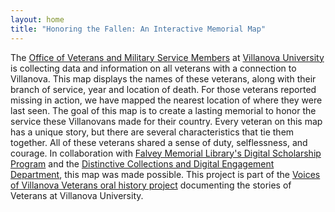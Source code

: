 ```yaml
---
layout: home
title: "Honoring the Fallen: An Interactive Memorial Map"
---
```




The [Office of Veterans and Military Service Members](https://www1.villanova.edu/villanova/enroll/veterans-military.html) at [Villanova University](https://www1.villanova.edu/university.html) is collecting data and information on all veterans with a connection to Villanova. This map displays the names of these veterans, along with their branch of service, year and location of death. For those veterans reported missing in action, we have mapped the nearest location of where they were last seen. The goal of this map is to create a lasting memorial to honor the service these Villanovans made for their country. Every veteran on this map has a unique story, but there are several characteristics that tie them together. All of these veterans shared a sense of duty, selflessness, and courage. In collaboration with [Falvey Memorial Library's Digital Scholarship Program](https://library.villanova.edu/collections/distinctive/digitallibrary/digital-scholarship) and the [Distinctive Collections and Digital Engagement Department](https://library.villanova.edu/collections/distinctive), this map was made possible. This project is part of the [Voices of Villanova Veterans oral history project](https://veteransvoices.library.villanova.edu/) documenting the stories of Veterans at Villanova University.
